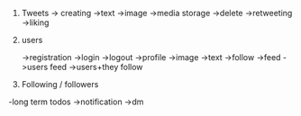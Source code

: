1. Tweets
    -> creating
        ->text
        ->image ->media storage
    ->delete
    ->retweeting
    ->liking

2. users

    ->registration
    ->login
    ->logout
    ->profile
        ->image
        ->text
        ->follow
    ->feed
        ->users feed
        ->users+they follow

3. Following / followers

-long term todos
    ->notification
    ->dm
